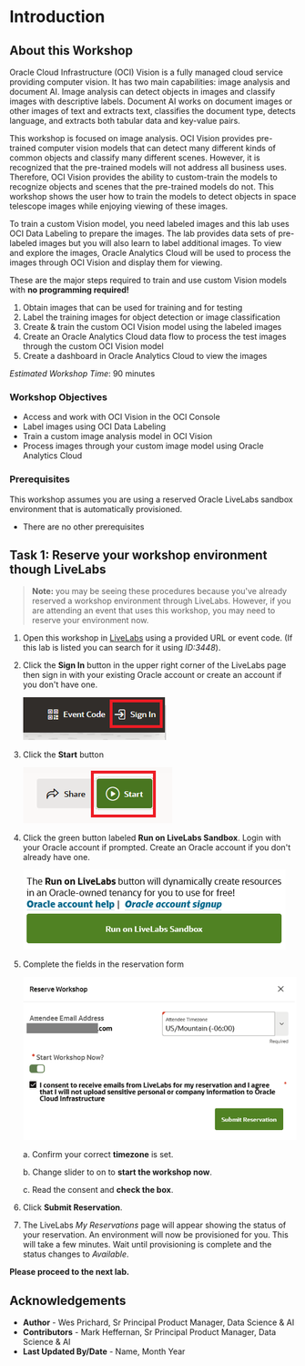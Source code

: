 # Introduction

## About this Workshop

Oracle Cloud Infrastructure (OCI) Vision is a fully managed cloud service providing computer vision. It has two main capabilities: image analysis and document AI. Image analysis can detect objects in images and classify images with descriptive labels. Document AI works on document images or other images of text and extracts text, classifies the document type, detects language, and extracts both tabular data and key-value pairs.

This workshop is focused on image analysis. OCI Vision provides pre-trained computer vision models that can detect many different kinds of common objects and classify many different scenes. However, it is recognized that the pre-trained models will not address all business uses. Therefore, OCI Vision provides the ability to custom-train the models to recognize objects and scenes that the pre-trained models do not. This workshop shows the user how to train the models to detect objects in space telescope images while enjoying viewing of these images. 

To train a custom Vision model, you need labeled images and this lab uses OCI Data Labeling to prepare the images. The lab provides data sets of pre-labeled images but you will also learn to label additional images. To view and explore the images, Oracle Analytics Cloud will be used to process the images through OCI Vision and display them for viewing.

These are the major steps required to train and use custom Vision models with **no programming required!**
  1. Obtain images that can be used for training and for testing
  1. Label the training images for object detection or image classification
  1. Create & train the custom OCI Vision model using the labeled images
  1. Create an Oracle Analytics Cloud data flow to process the test images through the custom OCI Vision model
  1. Create a dashboard in Oracle Analytics Cloud to view the images

*Estimated Workshop Time*: 90 minutes


### Workshop Objectives
* Access and work with OCI Vision in the OCI Console
* Label images using OCI Data Labeling
* Train a custom image analysis model in OCI Vision
* Process images through your custom image model using Oracle Analytics Cloud

### Prerequisites

This workshop assumes you are using a reserved Oracle LiveLabs sandbox environment that is automatically provisioned.
* There are no other prerequisites

## **Task 1:** Reserve your workshop environment though LiveLabs

> **Note:** you may be seeing these procedures because you've already reserved a workshop environment through LiveLabs. However, if you are attending an event that uses this workshop, you may need to reserve your environment now.

1. Open this workshop in [LiveLabs](developer.oracle.com/livelabs
) using a provided URL or event code. (If this lab is listed you can search for it using *ID:3448*).

1. Click the **Sign In** button in the upper right corner of the LiveLabs page then sign in with your existing Oracle account or create an account if you don't have one. 

    ![Sign in](./images/ll-sign-in.png)

1. Click the **Start** button
    
    ![Start](./images/ll-start.png)

1. Click the green button labeled **Run on LiveLabs Sandbox**. Login with your Oracle account if prompted. Create an Oracle account if you don't already have one.
    
    ![Click green button](./images/ll-green-button.png)

1. Complete the fields in the reservation form
    
    ![Reserve workshop](./images/ll-reserve-workshop.png)

    a. Confirm your correct **timezone** is set.

    b. Change slider to on to **start the workshop now**.

    c. Read the consent and **check the box**.

1. Click **Submit Reservation**. 

1. The LiveLabs *My Reservations* page will appear showing the status of your reservation. An environment will now be provisioned for you. This will take a few minutes. Wait until provisioning is complete and the status changes to *Available*.

**Please proceed to the next lab.**

## Acknowledgements

- **Author** - Wes Prichard, Sr Principal Product Manager, Data Science & AI
- **Contributors** -  Mark Heffernan, Sr Principal Product Manager, Data Science & AI
- **Last Updated By/Date** - Name, Month Year